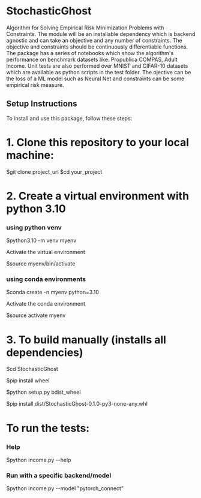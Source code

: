# StochasticGhost
Algorithm for Solving Empirical Risk Minimization Problems with Constraints.
The module will be an installable dependency which is backend agnostic and can take an objective and any number of constraints.
The objective and constraints should be continuously differentiable functions.
The package has a series of notebooks which show the algorithm's performance on benchmark datasets like: Propublica COMPAS, Adult Income.
Unit tests are also performed over MNIST and CIFAR-10 datasets which are available as python scripts in the test folder.
The ojective can be the loss of a ML model such as Neural Net and constraints can be some empirical risk measure.

## Setup Instructions

To install and use this package, follow these steps:

# 1. Clone this repository to your local machine:

   $git clone project_url
   $cd your_project

# 2. Create a virtual environment with python 3.10
  ### using python venv
   
   $python3.10 -m venv myenv

   Activate the virtual environment
   
   $source myenv/bin/activate

  ### using conda environments

   $conda create -n myenv python=3.10

   Activate the conda environment
   
   $source activate myenv

# 3. To build manually (installs all dependencies)

   $cd StochasticGhost
   
   $pip install wheel
   
   $python setup.py bdist_wheel
   
   $pip install dist/StochasticGhost-0.1.0-py3-none-any.whl

# To run the tests:
   ### Help
   $python income.py --help
   ### Run with a specific backend/model
   $python income.py --model "pytorch_connect"
